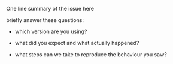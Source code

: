 One line summary of the issue here

briefly answer these questions:

* which version are you using?

* what did you expect and what actually happened?

* what steps can we take to reproduce the behaviour you saw?
